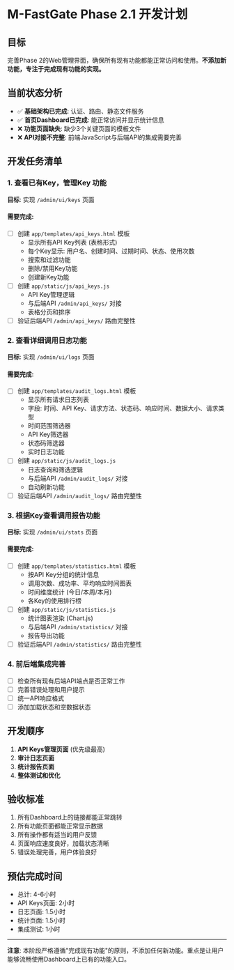 # M-FastGate Phase 2.1 开发计划

## 目标
完善Phase 2的Web管理界面，确保所有现有功能都能正常访问和使用。**不添加新功能，专注于完成现有功能的实现。**

## 当前状态分析
- ✅ **基础架构已完成**: 认证、路由、静态文件服务
- ✅ **首页Dashboard已完成**: 能正常访问并显示统计信息
- ❌ **功能页面缺失**: 缺少3个关键页面的模板文件
- ❌ **API对接不完整**: 前端JavaScript与后端API的集成需要完善

## 开发任务清单

### 1. 查看已有Key，管理Key 功能
**目标**: 实现 `/admin/ui/keys` 页面

#### 需要完成:
- [ ] 创建 `app/templates/api_keys.html` 模板
  - 显示所有API Key列表 (表格形式)
  - 每个Key显示: 用户名、创建时间、过期时间、状态、使用次数
  - 搜索和过滤功能
  - 删除/禁用Key功能
  - 创建新Key功能
- [ ] 创建 `app/static/js/api_keys.js` 
  - API Key管理逻辑
  - 与后端API `/admin/api_keys/` 对接
  - 表格分页和排序
- [ ] 验证后端API `/admin/api_keys/` 路由完整性

### 2. 查看详细调用日志功能  
**目标**: 实现 `/admin/ui/logs` 页面

#### 需要完成:
- [ ] 创建 `app/templates/audit_logs.html` 模板
  - 显示所有请求日志列表
  - 字段: 时间、API Key、请求方法、状态码、响应时间、数据大小、请求类型
  - 时间范围筛选器
  - API Key筛选器
  - 状态码筛选器
  - 实时日志功能
- [ ] 创建 `app/static/js/audit_logs.js`
  - 日志查询和筛选逻辑
  - 与后端API `/admin/audit_logs/` 对接
  - 自动刷新功能
- [ ] 验证后端API `/admin/audit_logs/` 路由完整性

### 3. 根据Key查看调用报告功能
**目标**: 实现 `/admin/ui/stats` 页面

#### 需要完成:
- [ ] 创建 `app/templates/statistics.html` 模板  
  - 按API Key分组的统计信息
  - 调用次数、成功率、平均响应时间图表
  - 时间维度统计 (今日/本周/本月)
  - 各Key的使用排行榜
- [ ] 创建 `app/static/js/statistics.js`
  - 统计图表渲染 (Chart.js)
  - 与后端API `/admin/statistics/` 对接
  - 报告导出功能
- [ ] 验证后端API `/admin/statistics/` 路由完整性

### 4. 前后端集成完善
- [ ] 检查所有现有后端API端点是否正常工作
- [ ] 完善错误处理和用户提示
- [ ] 统一API响应格式
- [ ] 添加加载状态和空数据状态

## 开发顺序
1. **API Keys管理页面** (优先级最高)
2. **审计日志页面** 
3. **统计报告页面**
4. **整体测试和优化**

## 验收标准
1. 所有Dashboard上的链接都能正常跳转
2. 所有功能页面都能正常显示数据
3. 所有操作都有适当的用户反馈
4. 页面响应速度良好，加载状态清晰
5. 错误处理完善，用户体验良好

## 预估完成时间
- 总计: 4-6小时
- API Keys页面: 2小时
- 日志页面: 1.5小时  
- 统计页面: 1.5小时
- 集成测试: 1小时

---

**注意**: 本阶段严格遵循"完成现有功能"的原则，不添加任何新功能。重点是让用户能够流畅使用Dashboard上已有的功能入口。 
